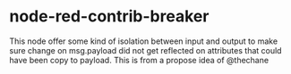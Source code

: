 # node-red-contrib-breaker


This node offer some kind of isolation between input and output to make sure change on msg.payload did not get reflected on attributes that could have been copy to payload. 
This is from a propose idea of @thechane


